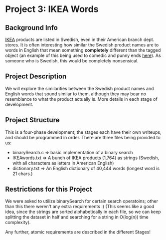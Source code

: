 # Project 3: IKEA Words

## Background Info

[IKEA](https://www.ikea.com/us/en/) products are listed in Swedish, even in their American branch dept. stores. It is often interesting how similar the Swedish product names are to words in English that mean something __completely__ different than the tagged object (an example of this being used to comedic and punny ends [here](https://www.youtube.com/watch?v=7T2oje4cYxw)). As someone who is Swedish, this would be completely nonsensical.

## Project Description

We will explore the similarities between the Swedish product names and English words that sound similar to them, although they may bear no resemblance to what the product actually is. More details in each stage of development.

## Project Structure

This is a four-phase development; the stages each have their own writeups, and should be programmed in order. There are three files being provided to us:

- binarySearch.c => basic implementation of a binary search
- IKEAwords.txt => A bunch of IKEA products (1,764) as strings (Swedish, with all characters as letters in American English)
- dictionary.txt => An English dictionary of 40,444 words (longest word is 21 chars.)

## Restrictions for this Project

We were asked to utilize binarySearch for certain search operatoins; other than this there weren't any extra requirements :) (This seems like a good idea, since the strings are sorted alphabetically in each file, so we can keep splitting the dataset in half and searching for a string in O(log(n)) time complexity).

Any further, atomic requirements are described in the different Stages!
